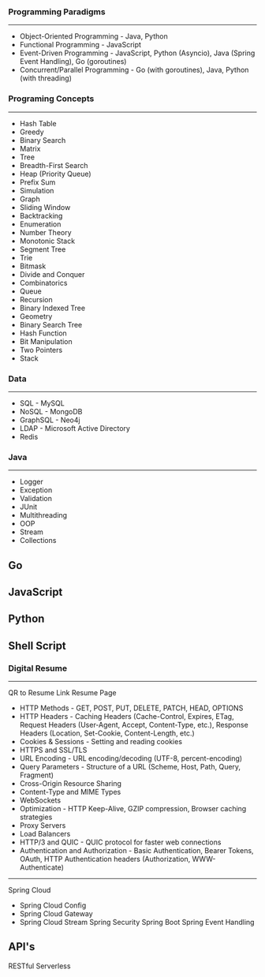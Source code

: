 ### Programming Paradigms
-------------------------
- Object-Oriented Programming - Java, Python 
- Functional Programming - JavaScript
- Event-Driven Programming - JavaScript, Python (Asyncio), Java (Spring Event Handling), Go (goroutines)
- Concurrent/Parallel Programming - Go (with goroutines), Java, Python (with threading)

### Programing Concepts
-----------------------
- Hash Table
- Greedy
- Binary Search
- Matrix
- Tree
- Breadth-First Search
- Heap (Priority Queue)
- Prefix Sum
- Simulation
- Graph
- Sliding Window
- Backtracking
- Enumeration
- Number Theory
- Monotonic Stack
- Segment Tree
- Trie
- Bitmask
- Divide and Conquer
- Combinatorics
- Queue
- Recursion
- Binary Indexed Tree
- Geometry
- Binary Search Tree
- Hash Function
- Bit Manipulation
- Two Pointers
- Stack

### Data
----
- SQL - MySQL
- NoSQL - MongoDB
- GraphSQL - Neo4j
- LDAP - Microsoft Active Directory
- Redis

### Java
----
- Logger
- Exception
- Validation
- JUnit
- Multithreading
- OOP
- Stream
- Collections

Go
--

JavaScript
----------

Python
------

Shell Script
------------



### Digital Resume
---------------
QR to Resume Link
Resume Page


- HTTP Methods - GET, POST, PUT, DELETE, PATCH, HEAD, OPTIONS
- HTTP Headers - Caching Headers (Cache-Control, Expires, ETag, Request Headers (User-Agent, Accept, Content-Type, etc.), Response Headers (Location, Set-Cookie, Content-Length, etc.)
- Cookies & Sessions - Setting and reading cookies
- HTTPS and SSL/TLS
- URL Encoding - URL encoding/decoding (UTF-8, percent-encoding)
- Query Parameters - Structure of a URL (Scheme, Host, Path, Query, Fragment)
- Cross-Origin Resource Sharing
- Content-Type and MIME Types
- WebSockets 
- Optimization - HTTP Keep-Alive, GZIP compression, Browser caching strategies
- Proxy Servers
- Load Balancers
- HTTP/3 and QUIC - QUIC protocol for faster web connections
- Authentication and Authorization - Basic Authentication, Bearer Tokens, OAuth, HTTP Authentication headers (Authorization, WWW-Authenticate)



-------
Spring Cloud
- Spring Cloud Config
- Spring Cloud Gateway
- Spring Cloud Stream
Spring Security
Spring Boot
Spring Event Handling


API's
-------
RESTful
Serverless
